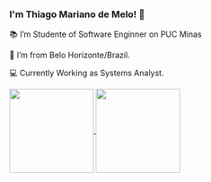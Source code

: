 ### I'm Thiago Mariano de Melo! 👋

:books: I’m Studente of Software Enginner on PUC Minas
	
:house_with_garden: I’m from Belo Horizonte/Brazil.

:computer: Currently Working as Systems Analyst.

<div>
  <a href="https://github.com/ellen2121">
  <img height="150em"   align="center" src="https://github-readme-stats.vercel.app/api?username=ThiagoMarianoMelo&show_icons=true&theme=react&include_all_commits=true&count_private=true"/>
  <img height="150em"  align="center" src="https://github-readme-stats.vercel.app/api/top-langs/?username=ThiagoMarianoMelo&layout=compact&langs_count=7&theme=react" />

</div>

